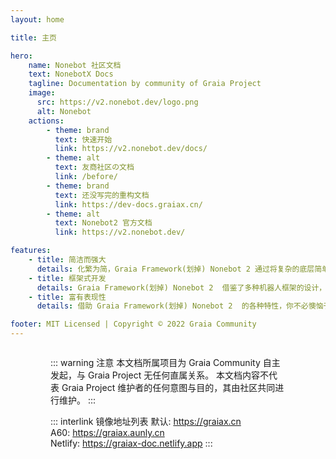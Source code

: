 ```yaml
---
layout: home

title: 主页

hero:
    name: Nonebot 社区文档
    text: NonebotX Docs
    tagline: Documentation by community of Graia Project
    image:
      src: https://v2.nonebot.dev/logo.png
      alt: Nonebot
    actions:
        - theme: brand
          text: 快速开始
          link: https://v2.nonebot.dev/docs/
        - theme: alt
          text: 友商社区の文档
          link: /before/
        - theme: brand
          text: 还没写完的重构文档
          link: https://dev-docs.graiax.cn/
        - theme: alt
          text: Nonebot2 官方文档
          link: https://v2.nonebot.dev/

features:
    - title: 简洁而强大
      details: 化繁为简，Graia Framework(划掉) Nonebot 2 通过将复杂的底层简单化，只需几行代码，便可创造无限可能。
    - title: 框架式开发
      details: Graia Framework(划掉) Nonebot 2  借鉴了多种机器人框架的设计，并在其基础上创造出更多独有设计，帮助开发者更快更好地创作。
    - title: 富有表现性
      details: 借助 Graia Framework(划掉) Nonebot 2  的各种特性，你不必懊恼于网络通信，只需要有无限的想法就能实现你想要的一切。

footer: MIT Licensed | Copyright © 2022 Graia Community
---
```


<div class="home"><div class="container">

::: warning 注意
本文档所属项目为 Graia Community 自主发起，与 Graia Project 无任何直属关系。
本文档内容不代表 Graia Project 维护者的任何意图与目的，其由社区共同进行维护。
:::

::: interlink 镜像地址列表
默认: <https://graiax.cn>  
A60: <https://graiax.aunly.cn>  
Netlify: <https://graiax-doc.netlify.app>
:::

</div></div>

<style lang="scss" scoped>
.home {
  display: flex;
  justify-content: center;
  padding: 0 24px;

  .container {
    width: 100%;
    max-width: 1152px;
  }

  .container > div {
    margin: 16px 0;
  }
}

@media (min-width: 640px) {
  .home {
    padding: 0 48px;
  }
}

@media (min-width: 960px) {
  .home {
    padding: 0 64px;
  }
}
</style>
